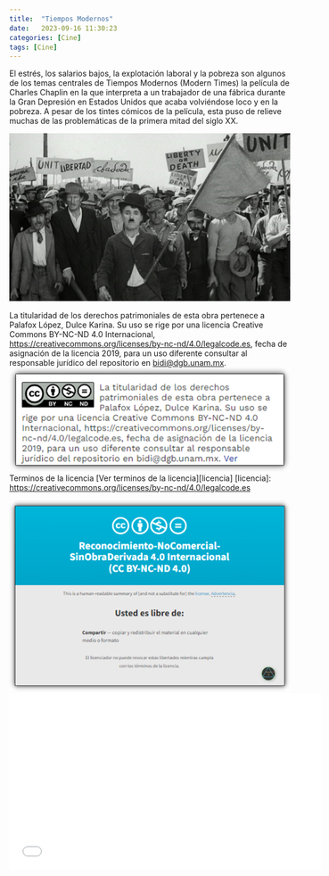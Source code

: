 ```yaml
---
title:  "Tiempos Modernos"
date:   2023-09-16 11:30:23
categories: [Cine]
tags: [Cine]
---
```


El estrés, los salarios bajos, la explotación laboral y la pobreza son algunos de los temas centrales de Tiempos Modernos (Modern Times) la película de Charles Chaplin en la que interpreta a un trabajador de una fábrica durante la Gran Depresión en Estados Unidos que acaba volviéndose loco y en la pobreza. A pesar de los tintes cómicos de la película, esta puso de relieve muchas de las problemáticas de la primera mitad del siglo XX.

![Tiempo modernos](/images/tiempos-modernos.jpg)

La titularidad de los derechos patrimoniales de esta obra pertenece a Palafox López, Dulce Karina. Su uso se rige por una licencia Creative Commons BY-NC-ND 4.0 Internacional, https://creativecommons.org/licenses/by-nc-nd/4.0/legalcode.es, fecha de asignación de la licencia 2019, para un uso diferente consultar al responsable jurídico del repositorio en bidi@dgb.unam.mx.
<img class="centrar" src="/images/licencia.png" alt="Imagen creative commons">
Terminos de la licencia  [Ver terminos de la licencia][licencia]
[licencia]: https://creativecommons.org/licenses/by-nc-nd/4.0/legalcode.es

<img class="centrar" src="/images/licencia2.png" alt="Imagen creative commons">

<div class="myvideodiv">
<iframe class="myvideo" width="560" height="315" src="//ok.ru/videoembed/1825185532509" frameborder="0" allow="autoplay" allowfullscreen>
</iframe>
</div>
